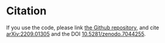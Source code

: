 # Citation

If you use the code, please link [the Github repository](https://github.com/PabloVD/HAYASHI), and cite [arXiv:2209.01305](https://arxiv.org/abs/2209.01305) and the DOI [10.5281/zenodo.7044255](https://doi.org/10.5281/zenodo.7044255).